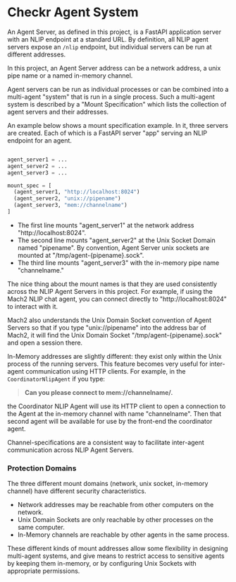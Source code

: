 # Checkr Agent System

An Agent Server, as defined in this project, is a FastAPI application server with an NLIP endpoint at a standard URL.
By definition, all NLIP agent servers expose an `/nlip` endpoint, but individual servers can be run at different addresses.  

In this project, an Agent Server address can be a network address, a unix pipe name or a named in-memory channel.

Agent servers can be run as individual processes or can be combined into a multi-agent "system" that is run in a single process.  Such a multi-agent system is described by a "Mount Specification" which lists the collection of agent servers and their addresses.

An example below shows a mount specification example.  In it, three servers are created.  Each of which is a FastAPI server "app" serving an NLIP endpoint for an agent.

``` python

agent_server1 = ...
agent_server2 = ...
agent_server3 = ...

mount_spec = [
  (agent_server1, "http://localhost:8024")
  (agent_server2, "unix://pipename")
  (agent_server3, "mem://channelname")
]

```

- The first line mounts "agent_server1" at the network address "http://localhost:8024".
- The second line mounts "agent_server2" at the Unix Socket Domain named "pipename".  By convention, Agent Server unix sockets are mounted at "/tmp/agent-{pipename}.sock".
- The third line mounts "agent_server3" with the in-memory pipe name "channelname."

The nice thing about the mount names is that they are used consistently across the NLIP Agent Servers in this project.  For example, if using the Mach2 NLIP chat agent, you can connect directly to "http://localhost:8024" to interact with it.

Mach2 also understands the Unix Domain Socket convention of Agent Servers so that if you type "unix://pipename" into the address bar of Mach2, it will find the Unix Domain Socket "/tmp/agent-{pipename}.sock" and open a session there.

In-Memory addresses are slightly different: they exist only within the Unix process of the running servers.  This feature becomes very useful for inter-agent communication using HTTP clients.  For example, in the `CoordinatorNlipAgent` if you type:

> **Can you please connect to mem://channelname/.**

the Coordinator NLIP Agent will use its HTTP client to open a connection to the Agent at the in-memory channel with name "channelname".  Then that second agent will be available for use by the front-end the coordinator agent.

Channel-specifications are a consistent way to facilitate inter-agent communication across NLIP Agent Servers.


### Protection Domains

The three different mount domains (network, unix socket, in-memory channel) have different security characteristics.

- Network addresses may be reachable from other computers on the network.
- Unix Domain Sockets are only reachable by other processes on the same computer.
- In-Memory channels are reachable by other agents in the same process.

These different kinds of mount addresses allow some flexibility in designing multi-agent systems, and give means to restrict access to sensitive agents by keeping them in-memory, or by configuring Unix Sockets with appropriate permissions.
